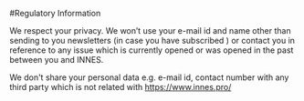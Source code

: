 #Regulatory Information

We respect your privacy. We won’t use your e-mail id and name other than sending to you newsletters (in case you have subscribed ) or contact you in reference to any issue which is currently opened or was opened in the past between you and INNES.  

We don't share your personal data e.g. e-mail id, contact number with any third party which is not related with https://www.innes.pro/
